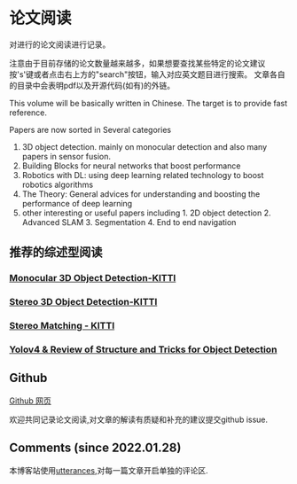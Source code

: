 # 论文阅读

对进行的论文阅读进行记录。

注意由于目前存储的论文数量越来越多，如果想要查找某些特定的论文建议按's'键或者点击右上方的"search"按钮，输入对应英文题目进行搜索。
文章各自的目录中会表明pdf以及开源代码(如有)的外链。

This volume will be basically written in Chinese. The target is to provide fast reference. 

Papers are now sorted in Several categories

1. 3D object detection. mainly on monocular detection and also many papers in sensor fusion.
2. Building Blocks for neural networks that boost performance
3. Robotics with DL: using deep learning related technology to boost robotics algorithms
4. The Theory: General advices for understanding and boosting the performance of deep learning
5. other interesting or useful papers including
        1. 2D object detection
        2. Advanced SLAM
        3. Segmentation
        4. End to end navigation

## 推荐的综述型阅读

### [Monocular 3D Object Detection-KITTI](3dDetection/RecentCollectionForMono3D.md)

### [Stereo 3D Object Detection-KITTI](3dDetection/RecentCollectionForStereo3D.md)

### [Stereo Matching - KITTI](other_categories/Summaries/Collections_StereoMatching_KITTI.md)

### [Yolov4 & Review of Structure and Tricks for Object Detection](other_categories/object_detection_2D/YOLOv4.md)


## Github

[Github 网页](https://github.com/Owen-Liuyuxuan/papers_reading_sharing.github.io)

欢迎共同记录论文阅读,对文章的解读有质疑和补充的建议提交github issue.

## Comments (since 2022.01.28)

本博客站使用[utterances](https://github.com/utterance/utterances),对每一篇文章开启单独的评论区.

<!-- <div id="tester" style="width:600px;height:250px;"></div>

<script src="index.js">
</script> -->